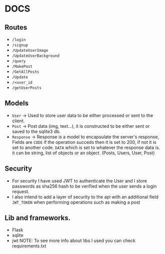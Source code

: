 # DOCS

## Routes

- `/login`
- `/signup`
- `/UpdateUserImage`
- `/UpdateUserBackground`
- `/query`
- `/MakePost`
- `/GetAllPosts`
- `/Update`
- `/<user_id`
- `/getUserPosts`

## Models

- `User` -> Used to store user data to be either processed or sent to the client.
- `Post` -> Post data (img, text...), it is constructed to be either sent or saved to the sqlite3 db.
- `Response` -> Response is a model to encapsulate the server's response, Fields are `CODE` if the operation succeds then it is set to 200, if not it is set to another code. `DATA` which is set to whatever the response data is. it can be string, list of objects or an object. (Posts, Users, User, Post)

## Security

- For security I have used JWT to authenticate the User and I store passwords as sha256 hash to be verified when the user sends a login request.
- I also intend to add a layer of security to the api with an additional field `JWT_TOKEN` when performing operations such as making a post

## Lib and frameworks.
- Flask
- sqlite
- jwt
NOTE: To see more info about libs I used you can check requirements.txt


